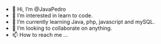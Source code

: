 - 👋 Hi, I’m @JavaPedro
- 👀 I’m interested in learn to code.
- 🌱 I’m currently learning Java, php, javascript and mySQL.
- 💞️ I’m looking to collaborate on anything.
- 📫 How to reach me ...

<!---
JavaPedro/JavaPedro is a ✨ special ✨ repository because its `README.md` (this file) appears on your GitHub profile.
You can click the Preview link to take a look at your changes.
--->

